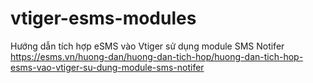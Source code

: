 # vtiger-esms-modules
Hướng dẫn tích hợp eSMS vào Vtiger sử dụng module SMS Notifer https://esms.vn/huong-dan/huong-dan-tich-hop/huong-dan-tich-hop-esms-vao-vtiger-su-dung-module-sms-notifer
